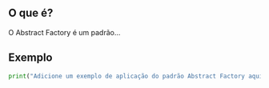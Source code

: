 
## O que é?
O Abstract Factory é um padrão...

## Exemplo
```python
print("Adicione um exemplo de aplicação do padrão Abstract Factory aqui")
```